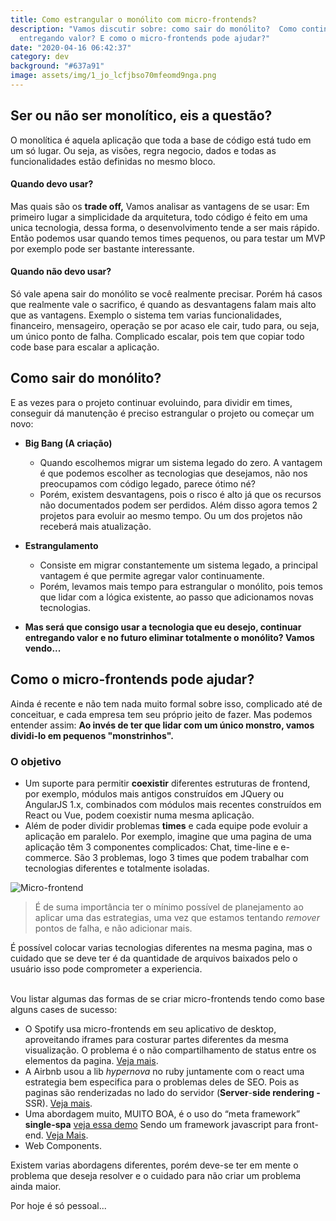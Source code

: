 ```yaml
---
title: Como estrangular o monólito com micro-frontends?
description: "Vamos discutir sobre: como sair do monólito?  Como continuar
  entregando valor? E como o micro-frontends pode ajudar?"
date: "2020-04-16 06:42:37"
category: dev
background: "#637a91"
image: assets/img/1_jo_lcfjbso70mfeomd9nga.png
---
```

## Ser ou não ser monolítico, eis a questão?

O monolítica é aquela aplicação que toda a base de código está tudo em um só lugar. Ou seja, as visões, regra negocio, dados e todas as funcionalidades estão definidas no mesmo bloco. 

#### **Quando devo usar?**

Mas quais são os **trade off,** Vamos analisar as vantagens de se usar: Em primeiro lugar a simplicidade da arquitetura, todo código é feito em uma unica tecnologia, dessa forma, o desenvolvimento tende a ser mais rápido. Então podemos usar quando temos times pequenos, ou para testar um MVP por exemplo pode ser bastante interessante.

#### Quando não devo usar?

Só vale apena sair do monólito se você realmente precisar. Porém há casos que realmente vale o sacrifico, é quando as desvantagens falam mais alto que as vantagens. Exemplo o sistema tem varias funcionalidades, financeiro, mensageiro, operação se por acaso ele cair, tudo para, ou seja, um único ponto de falha. Complicado escalar, pois tem que copiar todo code base para escalar a aplicação.

## Como sair do monólito?

E as vezes para o projeto continuar evoluindo, para dividir em times, conseguir dá manutenção é preciso estrangular o projeto ou começar um novo:

* **Big Bang (A criação)**

  * Quando escolhemos migrar um sistema legado do zero. A vantagem é que  podemos escolher as tecnologias que desejamos, não nos preocupamos com código legado, parece ótimo né?
  * Porém, existem desvantagens, pois o risco é alto já que os recursos não documentados podem ser perdidos. Além disso agora temos 2 projetos para evoluir ao mesmo tempo. Ou um dos projetos não receberá mais atualização.
* **Estrangulamento**

  * Consiste em migrar constantemente um sistema legado, a principal vantagem é que permite agregar valor continuamente.
  * Porém, levamos mais tempo para estrangular o monólito, pois temos que lidar com a lógica existente, ao passo que adicionamos novas tecnologias.
* **Mas será que consigo usar a tecnologia que eu desejo, continuar entregando valor e no futuro eliminar totalmente o monólito? Vamos vendo...**

## Como o micro-frontends pode ajudar?

Ainda é recente e não tem nada muito formal sobre isso, complicado até de conceituar, e cada empresa tem seu próprio jeito de fazer. Mas podemos entender assim: **Ao invés de ter que lidar com um único monstro, vamos dividi-lo em pequenos "monstrinhos".**

### **O objetivo**

* Um suporte para permitir **coexistir** diferentes estruturas de frontend, por exemplo, módulos mais antigos construídos em JQuery ou AngularJS 1.x, combinados com módulos mais recentes construídos em React ou Vue, podem coexistir numa mesma aplicação.
* Além de poder dividir problemas **times** e cada equipe pode evoluir a aplicação em paralelo. Por exemplo, imagine que uma pagina de uma aplicação têm 3 componentes complicados: Chat, time-line e e-commerce. São 3 problemas, logo 3 times que podem trabalhar com tecnologias diferentes e totalmente isoladas. 

![Micro-frontend](assets/img/1_jo_lcfjbso70mfeomd9nga.png "Micro-frontend")

> É de suma importância ter o mínimo possível de planejamento ao aplicar uma das estrategias, uma vez que estamos tentando *remover* pontos de falha, e não adicionar mais.

É possível colocar varias tecnologias diferentes na mesma pagina, mas o cuidado que se deve ter é da quantidade de arquivos baixados pelo o usuário isso pode comprometer a experiencia. 

\
Vou listar algumas das formas de se criar micro-frontends tendo como base alguns cases de sucesso:

* O Spotify usa micro-frontends em seu aplicativo de desktop, aproveitando iframes para costurar partes diferentes da mesma visualização. O problema é o não compartilhamento de status entre os elementos da pagina. [Veja mais](https://medium.com/dazn-tech/adopting-a-micro-frontends-architecture-e283e6a3c4f3).
* A Airbnb usou a lib *hypernova* no ruby juntamente com o react uma estrategia bem especifica para o problemas deles de SEO. Pois as paginas são renderizadas no lado do servidor (**Server**-**side rendering -** SSR). [Veja mais](https://github.com/airbnb/hypernova).
* Uma abordagem muito, MUITO BOA, é o uso do  “meta framework” **single-spa** [veja essa demo](https://single-spa.surge.sh/) Sendo um framework  javascript para front-end. [Veja Mais](https://github.com/single-spa/single-spa).
* Web Components.

Existem varias abordagens diferentes, porém deve-se ter em mente o problema que deseja resolver e o cuidado para não criar um problema ainda maior. 

Por hoje é só pessoal...